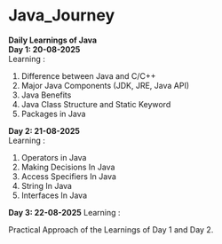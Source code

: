 # Java_Journey


**Daily Learnings of Java**<br>
**Day 1: 20-08-2025**<br>
Learning : <br>
1. Difference between Java and C/C++<br>
2. Major Java Components (JDK, JRE, Java API)<br>
3. Java Benefits <br>
4. Java Class Structure and Static Keyword<br>
5. Packages in Java<br>

**Day 2: 21-08-2025**<br>
Learning : <br>
1. Operators in Java <br>
2. Making Decisions In Java <br>
3. Access Specifiers In Java <br>
4. String In Java <br>
5. Interfaces In Java <br>

**Day 3: 22-08-2025**
Learning : <br>

Practical Approach of the Learnings of Day 1 and Day 2.

